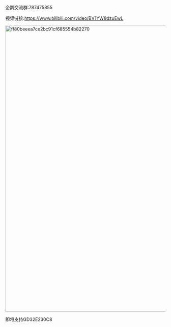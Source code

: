 企鹅交流群:787475855

视频链接:https://www.bilibili.com/video/BV1YW8dzuEwL

<img width="1458" height="901" alt="ff80beeea7ce2bc91cf685554b82270" src="https://github.com/user-attachments/assets/5850d142-ae0c-4d58-ad04-048700a4bf0e" />

即将支持GD32E230C8
